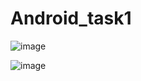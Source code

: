 # Android_task1

![image](https://github.com/SeGo7/Android_task1/assets/90086457/23488ba6-185c-459a-ad09-9088a8e5e628)

![image](https://github.com/SeGo7/Android_task1/assets/90086457/c4cf2363-4db0-4b8d-9bb0-06b1298113ee)
